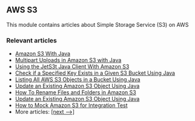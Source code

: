 ## AWS S3

This module contains articles about Simple Storage Service (S3) on AWS

### Relevant articles

- [Amazon S3 With Java](https://www.baeldung.com/java-aws-s3)
- [Multipart Uploads in Amazon S3 with Java](https://www.baeldung.com/aws-s3-multipart-upload)
- [Using the JetS3t Java Client With Amazon S3](https://www.baeldung.com/jets3t-amazon-s3)
- [Check if a Specified Key Exists in a Given S3 Bucket Using Java](https://www.baeldung.com/java-aws-s3-check-specified-key-exists)
- [Listing All AWS S3 Objects in a Bucket Using Java](https://www.baeldung.com/java-aws-s3-list-bucket-objects)
- [Update an Existing Amazon S3 Object Using Java](https://www.baeldung.com/java-update-amazon-s3-object)
- [How To Rename Files and Folders in Amazon S3](https://www.baeldung.com/java-amazon-s3-rename-files-folders)
- [Update an Existing Amazon S3 Object Using Java](https://www.baeldung.com/java-update-amazon-s3-object)
- [How to Mock Amazon S3 for Integration Test](https://www.baeldung.com/java-amazon-simple-storage-service-mock-testing)
- More articles: [[next -->]](../aws-s3-2)
